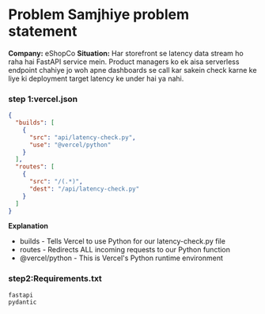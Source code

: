 # Problem Samjhiye problem statement

**Company:**
eShopCo
**Situation:** 
Har storefront se latency data stream ho raha hai FastAPI service mein. Product managers ko ek 
aisa serverless endpoint chahiye jo woh apne dashboards se call kar sakein check
karne ke liye ki deployment target latency ke under hai ya nahi.

### step 1:vercel.json

```json
{
  "builds": [
    {
      "src": "api/latency-check.py",
      "use": "@vercel/python"
    }
  ],
  "routes": [
    {
      "src": "/(.*)",
      "dest": "/api/latency-check.py"
    }
  ]
}
```

**Explanation**
- builds - Tells Vercel to use Python for our latency-check.py file
- routes - Redirects ALL incoming requests to our Python function
- @vercel/python - This is Vercel's Python runtime environment
### step2:Requirements.txt
```text
fastapi
pydantic
```
